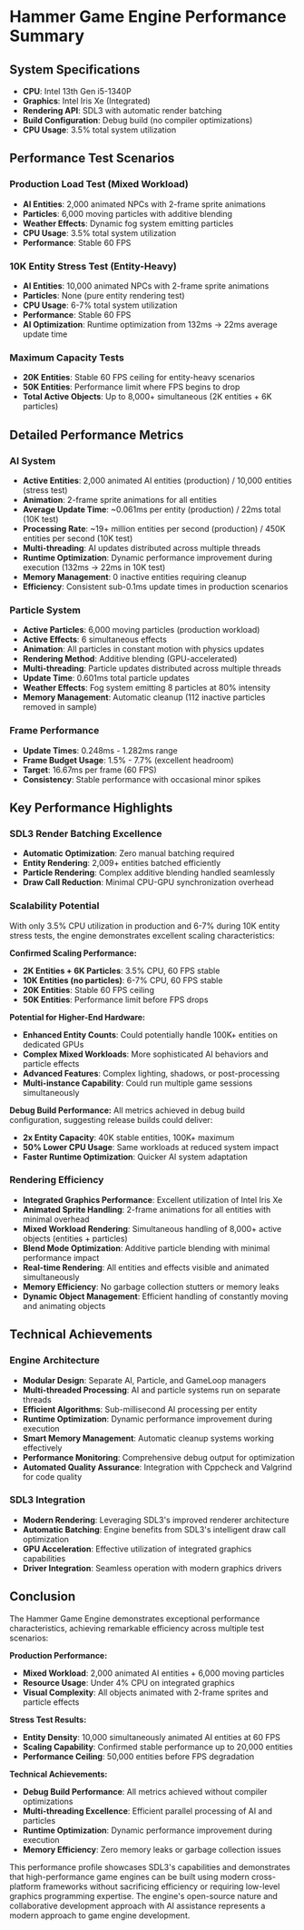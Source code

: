 # Hammer Game Engine Performance Summary

## System Specifications
- **CPU**: Intel 13th Gen i5-1340P
- **Graphics**: Intel Iris Xe (Integrated)
- **Rendering API**: SDL3 with automatic render batching
- **Build Configuration**: Debug build (no compiler optimizations)
- **CPU Usage**: 3.5% total system utilization

## Performance Test Scenarios

### Production Load Test (Mixed Workload)
- **AI Entities**: 2,000 animated NPCs with 2-frame sprite animations
- **Particles**: 6,000 moving particles with additive blending
- **Weather Effects**: Dynamic fog system emitting particles
- **CPU Usage**: 3.5% total system utilization
- **Performance**: Stable 60 FPS

### 10K Entity Stress Test (Entity-Heavy)
- **AI Entities**: 10,000 animated NPCs with 2-frame sprite animations
- **Particles**: None (pure entity rendering test)
- **CPU Usage**: 6-7% total system utilization
- **Performance**: Stable 60 FPS
- **AI Optimization**: Runtime optimization from 132ms → 22ms average update time

### Maximum Capacity Tests
- **20K Entities**: Stable 60 FPS ceiling for entity-heavy scenarios
- **50K Entities**: Performance limit where FPS begins to drop
- **Total Active Objects**: Up to 8,000+ simultaneous (2K entities + 6K particles)

## Detailed Performance Metrics
### AI System
- **Active Entities**: 2,000 animated AI entities (production) / 10,000 entities (stress test)
- **Animation**: 2-frame sprite animations for all entities
- **Average Update Time**: ~0.061ms per entity (production) / 22ms total (10K test)
- **Processing Rate**: ~19+ million entities per second (production) / 450K entities per second (10K test)
- **Multi-threading**: AI updates distributed across multiple threads
- **Runtime Optimization**: Dynamic performance improvement during execution (132ms → 22ms in 10K test)
- **Memory Management**: 0 inactive entities requiring cleanup
- **Efficiency**: Consistent sub-0.1ms update times in production scenarios

### Particle System
- **Active Particles**: 6,000 moving particles (production workload)
- **Active Effects**: 6 simultaneous effects
- **Animation**: All particles in constant motion with physics updates
- **Rendering Method**: Additive blending (GPU-accelerated)
- **Multi-threading**: Particle updates distributed across multiple threads
- **Update Time**: 0.601ms total particle updates
- **Weather Effects**: Fog system emitting 8 particles at 80% intensity
- **Memory Management**: Automatic cleanup (112 inactive particles removed in sample)

### Frame Performance
- **Update Times**: 0.248ms - 1.282ms range
- **Frame Budget Usage**: 1.5% - 7.7% (excellent headroom)
- **Target**: 16.67ms per frame (60 FPS)
- **Consistency**: Stable performance with occasional minor spikes

## Key Performance Highlights

### SDL3 Render Batching Excellence
- **Automatic Optimization**: Zero manual batching required
- **Entity Rendering**: 2,009+ entities batched efficiently
- **Particle Rendering**: Complex additive blending handled seamlessly
- **Draw Call Reduction**: Minimal CPU-GPU synchronization overhead

### Scalability Potential
With only 3.5% CPU utilization in production and 6-7% during 10K entity stress tests, the engine demonstrates excellent scaling characteristics:

**Confirmed Scaling Performance:**
- **2K Entities + 6K Particles**: 3.5% CPU, 60 FPS stable
- **10K Entities (no particles)**: 6-7% CPU, 60 FPS stable  
- **20K Entities**: Stable 60 FPS ceiling
- **50K Entities**: Performance limit before FPS drops

**Potential for Higher-End Hardware:**
- **Enhanced Entity Counts**: Could potentially handle 100K+ entities on dedicated GPUs
- **Complex Mixed Workloads**: More sophisticated AI behaviors and particle effects
- **Advanced Features**: Complex lighting, shadows, or post-processing
- **Multi-instance Capability**: Could run multiple game sessions simultaneously

**Debug Build Performance:**
All metrics achieved in debug build configuration, suggesting release builds could deliver:
- **2x Entity Capacity**: 40K stable entities, 100K+ maximum
- **50% Lower CPU Usage**: Same workloads at reduced system impact
- **Faster Runtime Optimization**: Quicker AI system adaptation

### Rendering Efficiency
- **Integrated Graphics Performance**: Excellent utilization of Intel Iris Xe
- **Animated Sprite Handling**: 2-frame animations for all entities with minimal overhead
- **Mixed Workload Rendering**: Simultaneous handling of 8,000+ active objects (entities + particles)
- **Blend Mode Optimization**: Additive particle blending with minimal performance impact
- **Real-time Rendering**: All entities and effects visible and animated simultaneously
- **Memory Efficiency**: No garbage collection stutters or memory leaks
- **Dynamic Object Management**: Efficient handling of constantly moving and animating objects

## Technical Achievements

### Engine Architecture
- **Modular Design**: Separate AI, Particle, and GameLoop managers
- **Multi-threaded Processing**: AI and particle systems run on separate threads
- **Efficient Algorithms**: Sub-millisecond AI processing per entity
- **Runtime Optimization**: Dynamic performance improvement during execution
- **Smart Memory Management**: Automatic cleanup systems working effectively
- **Performance Monitoring**: Comprehensive debug output for optimization
- **Automated Quality Assurance**: Integration with Cppcheck and Valgrind for code quality

### SDL3 Integration
- **Modern Rendering**: Leveraging SDL3's improved renderer architecture
- **Automatic Batching**: Engine benefits from SDL3's intelligent draw call optimization
- **GPU Acceleration**: Effective utilization of integrated graphics capabilities
- **Driver Integration**: Seamless operation with modern graphics drivers

## Conclusion

The Hammer Game Engine demonstrates exceptional performance characteristics, achieving remarkable efficiency across multiple test scenarios:

**Production Performance:**
- **Mixed Workload**: 2,000 animated AI entities + 6,000 moving particles
- **Resource Usage**: Under 4% CPU on integrated graphics
- **Visual Complexity**: All objects animated with 2-frame sprites and particle effects

**Stress Test Results:**
- **Entity Density**: 10,000 simultaneously animated AI entities at 60 FPS
- **Scaling Capability**: Confirmed stable performance up to 20,000 entities
- **Performance Ceiling**: 50,000 entities before FPS degradation

**Technical Achievements:**
- **Debug Build Performance**: All metrics achieved without compiler optimizations
- **Multi-threading Excellence**: Efficient parallel processing of AI and particles
- **Runtime Optimization**: Dynamic performance improvement during execution
- **Memory Efficiency**: Zero memory leaks or garbage collection issues

This performance profile showcases SDL3's capabilities and demonstrates that high-performance game engines can be built using modern cross-platform frameworks without sacrificing efficiency or requiring low-level graphics programming expertise. The engine's open-source nature and collaborative development approach with AI assistance represents a modern approach to game engine development.